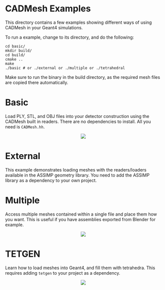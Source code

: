 # CADMesh Examples

This directory contains a few examples showing different ways of using CADMesh in your Geant4 simulations.

To run a example, change to its directory, and do the following:

```
cd basic/ 
mkdir build/
cd build/
cmake ..
make
./basic # or ./external or ./multiple or ./tetrahedral
```

Make sure to run the binary in the build directory, as the required mesh files are copied there automatically.

# Basic
Load PLY, STL, and OBJ files into your detector construction using the CADMesh built in readers. There are no dependencies to install. All you need is `CADMesh.hh`.

<p align="center">
<img src="https://raw.github.com/christopherpoole/CADMesh/master/examples/basic/screenshot.png"/>
</p>

# External 
This example demonstrates loading meshes with the readers/loaders available in the ASSIMP geometry library. You need to add the ASSIMP library as a dependency to your own project.

# Multiple
Access multiple meshes contained within a single file and place them how you want. This is useful if you have assemblies exported from Blender for example.

<p align="center">
<img src="https://raw.github.com/christopherpoole/CADMesh/master/examples/multiple/screenshot.png"/>
</p>

# TETGEN
Learn how to load meshes into Geant4, and fill them with tetrahedra. This requires adding `tetgen` to your project as a dependency.

<p align="center">
<img src="https://raw.github.com/christopherpoole/CADMesh/master/examples/tetgen/screenshot.png"/>
</p>

